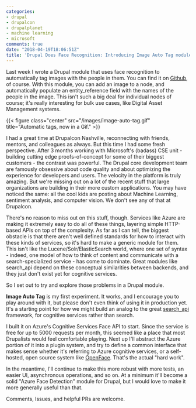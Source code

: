 ```yaml
---
categories:
- drupal
- drupalcon
- drupalplanet
- machine learning
- microsoft
comments: true
date: "2018-04-19T18:06:51Z"
title: 'Drupal Does Face Recognition: Introducing Image Auto Tag module'
---
```


Last week I wrote a Drupal module that uses face recognition to automatically tag images with the people in them. You can find it on [Github](https://github.com/ohthehugemanatee/image_auto_tag), of course. With this module, you can add an image to a node, and automatically populate an entity_reference field with the names of the people in the image. This isn't such a big deal for individual nodes of course; it's really interesting for bulk use cases, like Digital Asset Management systems.

{{< figure class="center" src="/images/image-auto-tag.gif" title="Automatic tags, now in a Gif." >}}

I had a great time at Drupalcon Nashville, reconnecting with friends, mentors, and colleagues as always. But this time I had some fresh perspective. After 3 months working with Microsoft's (badass) CSE unit - building cutting edge proofs-of-concept for some of their biggest customers - the contrast was powerful. The Drupal core development team are famously obsessive about code quality and about optimizing the experience for developers and users. The velocity in the platform is truly amazing. But we're missing out on a lot of the recent stuff that large organizations are building in their more custom applications. You may have noticed the same: all the cool kids are posting about Machine Learning, sentiment analysis, and computer vision. We don't see any of that at Drupalcon.

There's no reason to miss out on this stuff, though. Services like Azure are making it extremely easy to do all of these things, layering simple HTTP-based APIs on top of the complexity. As far as I can tell, the biggest obstacle is that there aren't well defined standards for how to interact with these kinds of services, so it's hard to make a generic module for them. This isn't like the Lucene/Solr/ElasticSearch world, where one set of syntax - indeed, one model of how to think of content and communicate with a search-specialized service - has come to dominate. Great modules like search_api depend on these conceptual similarities between backends, and they just don't exist yet for cognitive services.

So I set out to try and explore those problems in a Drupal module.

**Image Auto Tag** is my first experiment. It works, and I encourage you to play around with it, but please don't even think of using it in production yet. It's a starting point for how we might build an analog to the great [search_api](https://drupal.org/project/search_api) framework, for cognitive services rather than search.

I built it on Azure's Cognitive Services Face API to start. Since the service is free for up to 5000 requests per month, this seemed like a place that most Drupalists would feel comfortable playing. Next up I'll abstract the Azure portion of it into a plugin system, and try to define a common interface that makes sense whether it's referring to Azure cognitive services, or a self-hosted, open source system like [OpenFace](https://cmusatyalab.github.io/openface/). That's the actual "hard work".

In the meantime, I'll continue to make this more robust with more tests, an easier UI, asynchronous operations, and so on. At a minimum it'll become a solid "Azure Face Detection" module for Drupal, but I would love to make it more generally useful than that.

Comments, Issues, and helpful PRs are welcome.
